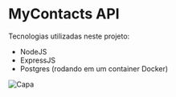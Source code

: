# MyContacts API
Tecnologias utilizadas neste projeto:
- NodeJS
- ExpressJS
- Postgres (rodando em um container Docker)

![Capa](https://user-images.githubusercontent.com/69471715/235525854-84806f98-28fd-4ccd-955d-dfb24ddb0d5d.png)
